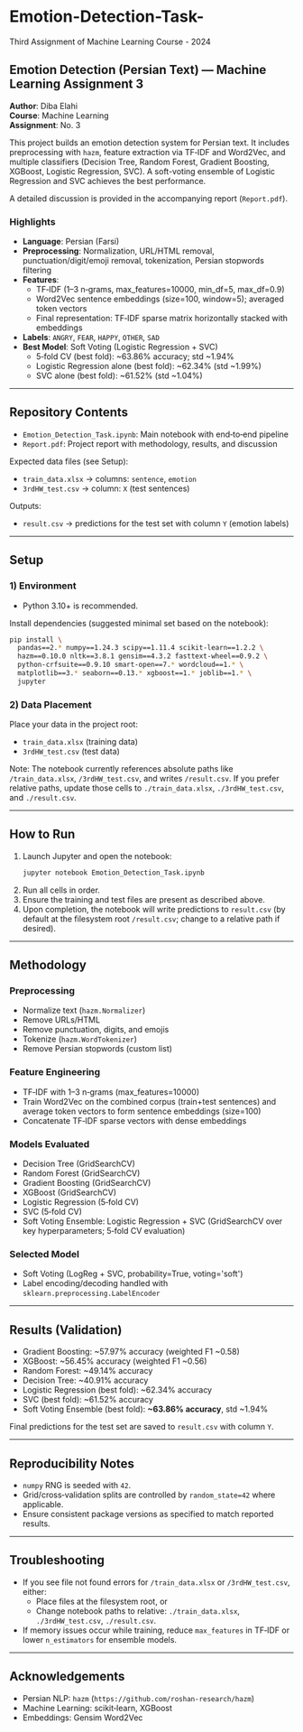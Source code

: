 # Emotion-Detection-Task-
Third Assignment of Machine Learning Course - 2024
## Emotion Detection (Persian Text) — Machine Learning Assignment 3

**Author**: Diba Elahi  
**Course**: Machine Learning  
**Assignment**: No. 3

This project builds an emotion detection system for Persian text. It includes preprocessing with `hazm`, feature extraction via TF‑IDF and Word2Vec, and multiple classifiers (Decision Tree, Random Forest, Gradient Boosting, XGBoost, Logistic Regression, SVC). A soft-voting ensemble of Logistic Regression and SVC achieves the best performance.

A detailed discussion is provided in the accompanying report (`Report.pdf`).

### Highlights
- **Language**: Persian (Farsi)
- **Preprocessing**: Normalization, URL/HTML removal, punctuation/digit/emoji removal, tokenization, Persian stopwords filtering
- **Features**:
  - TF‑IDF (1–3 n‑grams, max_features=10000, min_df=5, max_df=0.9)
  - Word2Vec sentence embeddings (size=100, window=5); averaged token vectors
  - Final representation: TF‑IDF sparse matrix horizontally stacked with embeddings
- **Labels**: `ANGRY`, `FEAR`, `HAPPY`, `OTHER`, `SAD`
- **Best Model**: Soft Voting (Logistic Regression + SVC)
  - 5‑fold CV (best fold): ~63.86% accuracy; std ~1.94%
  - Logistic Regression alone (best fold): ~62.34% (std ~1.99%)
  - SVC alone (best fold): ~61.52% (std ~1.04%)

---

## Repository Contents
- `Emotion_Detection_Task.ipynb`: Main notebook with end‑to‑end pipeline
- `Report.pdf`: Project report with methodology, results, and discussion

Expected data files (see Setup):
- `train_data.xlsx` → columns: `sentence`, `emotion`
- `3rdHW_test.csv` → column: `X` (test sentences)

Outputs:
- `result.csv` → predictions for the test set with column `Y` (emotion labels)

---

## Setup

### 1) Environment
- Python 3.10+ is recommended.

Install dependencies (suggested minimal set based on the notebook):
```bash
pip install \
  pandas==2.* numpy==1.24.3 scipy==1.11.4 scikit-learn==1.2.2 \
  hazm==0.10.0 nltk==3.8.1 gensim==4.3.2 fasttext-wheel==0.9.2 \
  python-crfsuite==0.9.10 smart-open==7.* wordcloud==1.* \
  matplotlib==3.* seaborn==0.13.* xgboost==1.* joblib==1.* \
  jupyter
```

### 2) Data Placement
Place your data in the project root:
- `train_data.xlsx` (training data)
- `3rdHW_test.csv` (test data)

Note: The notebook currently references absolute paths like `/train_data.xlsx`, `/3rdHW_test.csv`, and writes `/result.csv`. If you prefer relative paths, update those cells to `./train_data.xlsx`, `./3rdHW_test.csv`, and `./result.csv`.

---

## How to Run

1. Launch Jupyter and open the notebook:
   ```bash
   jupyter notebook Emotion_Detection_Task.ipynb
   ```
2. Run all cells in order.
3. Ensure the training and test files are present as described above.
4. Upon completion, the notebook will write predictions to `result.csv` (by default at the filesystem root `/result.csv`; change to a relative path if desired).

---

## Methodology

### Preprocessing
- Normalize text (`hazm.Normalizer`)
- Remove URLs/HTML
- Remove punctuation, digits, and emojis
- Tokenize (`hazm.WordTokenizer`)
- Remove Persian stopwords (custom list)

### Feature Engineering
- TF‑IDF with 1–3 n‑grams (max_features=10000)
- Train Word2Vec on the combined corpus (train+test sentences) and average token vectors to form sentence embeddings (size=100)
- Concatenate TF‑IDF sparse vectors with dense embeddings

### Models Evaluated
- Decision Tree (GridSearchCV)
- Random Forest (GridSearchCV)
- Gradient Boosting (GridSearchCV)
- XGBoost (GridSearchCV)
- Logistic Regression (5‑fold CV)
- SVC (5‑fold CV)
- Soft Voting Ensemble: Logistic Regression + SVC (GridSearchCV over key hyperparameters; 5‑fold CV evaluation)

### Selected Model
- Soft Voting (LogReg + SVC, probability=True, voting='soft')
- Label encoding/decoding handled with `sklearn.preprocessing.LabelEncoder`

---

## Results (Validation)

- Gradient Boosting: ~57.97% accuracy (weighted F1 ~0.58)
- XGBoost: ~56.45% accuracy (weighted F1 ~0.56)
- Random Forest: ~49.14% accuracy
- Decision Tree: ~40.91% accuracy
- Logistic Regression (best fold): ~62.34% accuracy
- SVC (best fold): ~61.52% accuracy
- Soft Voting Ensemble (best fold): **~63.86% accuracy**, std ~1.94%

Final predictions for the test set are saved to `result.csv` with column `Y`.

---

## Reproducibility Notes
- `numpy` RNG is seeded with `42`.
- Grid/cross‑validation splits are controlled by `random_state=42` where applicable.
- Ensure consistent package versions as specified to match reported results.

---

## Troubleshooting
- If you see file not found errors for `/train_data.xlsx` or `/3rdHW_test.csv`, either:
  - Place files at the filesystem root, or
  - Change notebook paths to relative: `./train_data.xlsx`, `./3rdHW_test.csv`, `./result.csv`.
- If memory issues occur while training, reduce `max_features` in TF‑IDF or lower `n_estimators` for ensemble models.

---

## Acknowledgements
- Persian NLP: `hazm` (`https://github.com/roshan-research/hazm`)
- Machine Learning: scikit‑learn, XGBoost
- Embeddings: Gensim Word2Vec

